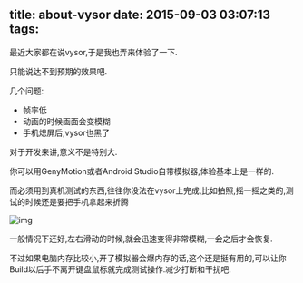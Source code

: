 title: about-vysor
date: 2015-09-03 03:07:13
tags:
---
最近大家都在说vysor,于是我也弄来体验了一下.

只能说达不到预期的效果吧.

几个问题:

- 帧率低
- 动画的时候画面会变模糊
- 手机熄屏后,vysor也黑了

对于开发来讲,意义不是特别大.

你可以用GenyMotion或者Android Studio自带模拟器,体验基本上是一样的.

而必须用到真机测试的东西,往往你没法在vysor上完成,比如拍照,摇一摇之类的,测试的时候还是要把手机拿起来折腾


![img](/images/vysor_screen_shot.jpg)

一般情况下还好,左右滑动的时候,就会迅速变得非常模糊,一会之后才会恢复.

不过如果电脑内存比较小,开了模拟器会爆内存的话,这个还是挺有用的,可以让你Build以后手不离开键盘鼠标就完成测试操作.减少打断和干扰吧.
